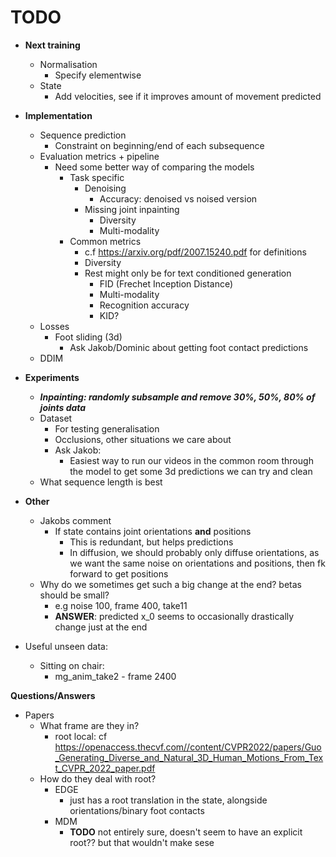 # TODO
- **Next training**
    - Normalisation
        - Specify elementwise
    - State
        - Add velocities, see if it improves amount of movement predicted

- **Implementation**
    - Sequence prediction
        - Constraint on beginning/end of each subsequence
    - Evaluation metrics + pipeline
        - Need some better way of comparing the models
            - Task specific
                - Denoising
                    - Accuracy: denoised vs noised version
                - Missing joint inpainting
                    - Diversity
                    - Multi-modality
            - Common metrics
                - c.f https://arxiv.org/pdf/2007.15240.pdf for definitions
                - Diversity
                - Rest might only be for text conditioned generation
                    - FID (Frechet Inception Distance)
                    - Multi-modality
                    - Recognition accuracy
                    - KID?
    - Losses
        - Foot sliding (3d)
            - Ask Jakob/Dominic about getting foot contact predictions
    - DDIM
- **Experiments**
    - ***Inpainting: randomly subsample and remove 30%, 50%, 80% of joints data***
    - Dataset 
        - For testing generalisation
        - Occlusions, other situations we care about
        - Ask Jakob:
            - Easiest way to run our videos in the common room through the model to get some 3d predictions we can try and clean
    - What sequence length is best
- **Other**
    - Jakobs comment
        - If state contains joint orientations **and** positions
            - This is redundant, but helps predictions
            - In diffusion, we should probably only diffuse orientations, as we want the same noise on orientations and positions, then fk forward to get positions
    - Why do we sometimes get such a big change at the end? betas should be small?
        - e.g noise 100, frame 400, take11
        - **ANSWER**: predicted x_0 seems to occasionally drastically change just at the end

- Useful unseen data:
    - Sitting on chair:
        - mg_anim_take2 - frame 2400

**Questions/Answers**
- Papers
    - What frame are they in?
        - root local: cf https://openaccess.thecvf.com//content/CVPR2022/papers/Guo_Generating_Diverse_and_Natural_3D_Human_Motions_From_Text_CVPR_2022_paper.pdf
    - How do they deal with root?
        - EDGE
            - just has a root translation in the state, alongside orientations/binary foot contacts
        - MDM
            - **TODO** not entirely sure,  doesn't seem to have an explicit root?? but that wouldn't make sese